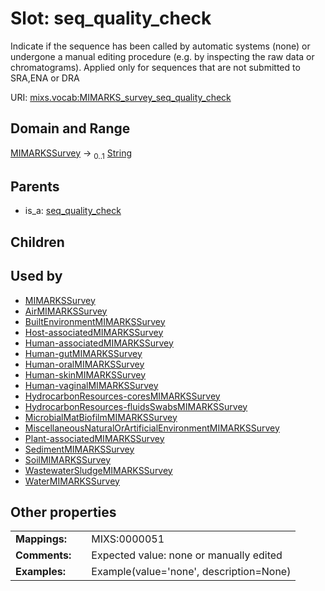 
# Slot: seq_quality_check


Indicate if the sequence has been called by automatic systems (none) or undergone a manual editing procedure (e.g. by inspecting the raw data or chromatograms). Applied only for sequences that are not submitted to SRA,ENA or DRA

URI: [mixs.vocab:MIMARKS_survey_seq_quality_check](https://w3id.org/mixs/vocab/MIMARKS_survey_seq_quality_check)


## Domain and Range

[MIMARKSSurvey](MIMARKSSurvey.md) &#8594;  <sub>0..1</sub> [String](types/String.md)

## Parents

 *  is_a: [seq_quality_check](seq_quality_check.md)

## Children


## Used by

 * [MIMARKSSurvey](MIMARKSSurvey.md)
 * [AirMIMARKSSurvey](AirMIMARKSSurvey.md)
 * [BuiltEnvironmentMIMARKSSurvey](BuiltEnvironmentMIMARKSSurvey.md)
 * [Host-associatedMIMARKSSurvey](Host-associatedMIMARKSSurvey.md)
 * [Human-associatedMIMARKSSurvey](Human-associatedMIMARKSSurvey.md)
 * [Human-gutMIMARKSSurvey](Human-gutMIMARKSSurvey.md)
 * [Human-oralMIMARKSSurvey](Human-oralMIMARKSSurvey.md)
 * [Human-skinMIMARKSSurvey](Human-skinMIMARKSSurvey.md)
 * [Human-vaginalMIMARKSSurvey](Human-vaginalMIMARKSSurvey.md)
 * [HydrocarbonResources-coresMIMARKSSurvey](HydrocarbonResources-coresMIMARKSSurvey.md)
 * [HydrocarbonResources-fluidsSwabsMIMARKSSurvey](HydrocarbonResources-fluidsSwabsMIMARKSSurvey.md)
 * [MicrobialMatBiofilmMIMARKSSurvey](MicrobialMatBiofilmMIMARKSSurvey.md)
 * [MiscellaneousNaturalOrArtificialEnvironmentMIMARKSSurvey](MiscellaneousNaturalOrArtificialEnvironmentMIMARKSSurvey.md)
 * [Plant-associatedMIMARKSSurvey](Plant-associatedMIMARKSSurvey.md)
 * [SedimentMIMARKSSurvey](SedimentMIMARKSSurvey.md)
 * [SoilMIMARKSSurvey](SoilMIMARKSSurvey.md)
 * [WastewaterSludgeMIMARKSSurvey](WastewaterSludgeMIMARKSSurvey.md)
 * [WaterMIMARKSSurvey](WaterMIMARKSSurvey.md)

## Other properties

|  |  |  |
| --- | --- | --- |
| **Mappings:** | | MIXS:0000051 |
| **Comments:** | | Expected value: none or manually edited |
| **Examples:** | | Example(value='none', description=None) |

